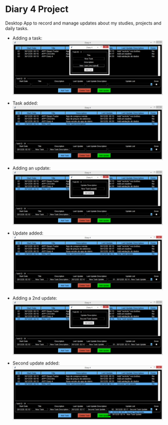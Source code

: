# Diary 4 Project
 
Desktop App to record and manage updates about my studies, projects and daily tasks.

* Adding a task:
<kbd><img src="img/addtask.png"></kbd>

* Task added:
<kbd><img src="img/taskadded.png"></kbd>

* Adding an update:
<kbd><img src="img/addupdate.png"></kbd>

* Update added:
<kbd><img src="img/updateadded.png"></kbd>

* Adding a 2nd update:
<kbd><img src="img/add2ndupdate.png"></kbd>

* Second update added:
<kbd><img src="img/2ndupdateadded.png"></kbd>
